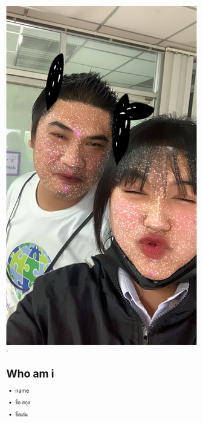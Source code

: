 ![alt text for screen readers](Maymae.jpg "Text to show on mouseover").
# Who am i 
+ name
- ชื่อ สกุล
* ชื่อเล่น
